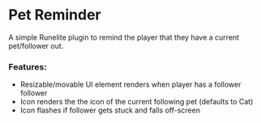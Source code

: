# Pet Reminder

A simple Runelite plugin to remind the player that they have a current pet/follower out.

### Features:
* Resizable/movable UI element renders when player has a follower follower
* Icon renders the the icon of the current following pet (defaults to Cat)
* Icon flashes if follower gets stuck and falls off-screen
